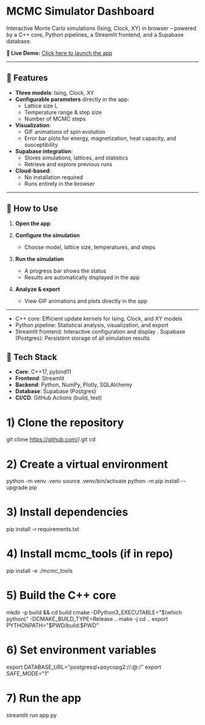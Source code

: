# MCMC Simulator Dashboard

Interactive Monte Carlo simulations (Ising, Clock, XY) in browser – powered by a C++ core, Python pipelines, a Streamlit frontend, and a Supabase database.

**🎯 Live Demo:** [Click here to launch the app](<https://a9hrzvqsl5gvz5ps7btra7.streamlit.app>)

---

## 🚀 Features

- **Three models**: Ising, Clock, XY  
- **Configurable parameters** directly in the app:
  - Lattice size L
  - Temperature range & step size
  - Number of MCMC steps
- **Visualization**:
  - GIF animations of spin evolution
  - Error bar plots for energy, magnetization, heat capacity, and susceptibility
- **Supabase integration**:
  - Stores simulations, lattices, and statistics
  - Retrieve and explore previous runs
- **Cloud-based**:
  - No installation required
  - Runs entirely in the browser

---

## 📖 How to Use

1. **Open the app**  
   [<Click here to open the app>](<https://a9hrzvqsl5gvz5ps7btra7.streamlit.app>)

2. **Configure the simulation**  
   - Choose model, lattice size, temperatures, and steps

3. **Run the simulation**  
   - A progress bar shows the status  
   - Results are automatically displayed in the app

4. **Analyze & export**  
   - View GIF animations and plots directly in the app  

---

- C++ core: Efficient update kernels for Ising, Clock, and XY models
- Python pipeline: Statistical analysis, visualization, and export
- Streamlit frontend: Interactive configuration and display
. Supabase (Postgres): Persistent storage of all simulation results

## 📌 Tech Stack

- **Core**: C++17, pybind11  
- **Frontend**: Streamlit  
- **Backend**: Python, NumPy, Plotly, SQLAlchemy  
- **Database**: Supabase (Postgres)  
- **CI/CD**: GitHub Actions (build, test)


# 1) Clone the repository
git clone https://github.com/<your-user>/<repo>.git
cd <repo>

# 2) Create a virtual environment
python -m venv .venv
source .venv/bin/activate
python -m pip install --upgrade pip

# 3) Install dependencies
pip install -r requirements.txt

# 4) Install mcmc_tools (if in repo)
pip install -e ./mcmc_tools

# 5) Build the C++ core
mkdir -p build && cd build
cmake -DPython3_EXECUTABLE="$(which python)" -DCMAKE_BUILD_TYPE=Release ..
make -j
cd ..
export PYTHONPATH="$PWD/build:$PWD"

# 6) Set environment variables
export DATABASE_URL="postgresql+psycopg2://<user>:<pass>@<host>:<port>/<db>"
export SAFE_MODE="1"

# 7) Run the app
streamlit run app.py
